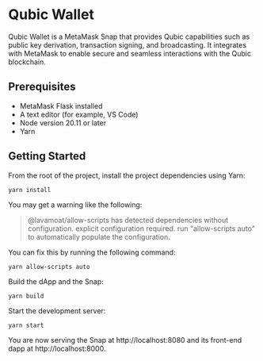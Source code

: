 # Qubic Wallet

Qubic Wallet is a MetaMask Snap that provides Qubic capabilities such as public key derivation, transaction signing, and broadcasting. It integrates with MetaMask to enable secure and seamless interactions with the Qubic blockchain.

## Prerequisites
- MetaMask Flask installed
- A text editor (for example, VS Code)
- Node version 20.11 or later
- Yarn

## Getting Started

From the root of the project, install the project dependencies using Yarn:

```shell
yarn install
```

You may get a warning like the following:

> @lavamoat/allow-scripts has detected dependencies without configuration. explicit configuration required.
run "allow-scripts auto" to automatically populate the configuration.

You can fix this by running the following command:

```shell
yarn allow-scripts auto
```

Build the dApp and the Snap:

```shell
yarn build
```

Start the development server:

```shell
yarn start
```

You are now serving the Snap at http://localhost:8080 and its front-end dapp at http://localhost:8000.
